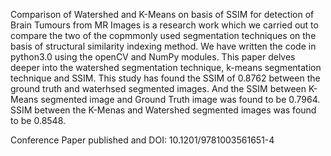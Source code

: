 Comparison of Watershed and K-Means on basis of SSIM for detection of Brain Tumours from MR Images is a research work which we carried out to compare the two of the copmmonly used segmentation techniques on the basis of structural similarity indexing method. 
We have written the code in python3.0 using the openCV and NumPy modules. 
This paper delves deeper into the watershed segmentation technique, k-means segmentation technique and SSIM.
This study has found the  SSIM of 0.8762 between the ground truth and waterhsed segmented images. And the SSIM between K-Means segmented image and Ground Truth image was found to be 0.7964.
SSIM between the K-Menas and Watershed segmented images was found to be 0.8548.

Conference Paper published and DOI: 10.1201/9781003561651-4
